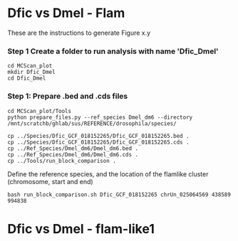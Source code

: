 # Dfic vs Dmel - Flam
These are the instructions to generate Figure x.y 

### Step 1 Create a folder to run analysis with name 'Dfic_Dmel' 
```
cd MCScan_plot
mkdir Dfic_Dmel
cd Dfic_Dmel
```
### Step 1: Prepare .bed and .cds files
```
cd MCScan_plot/Tools
python prepare_files.py --ref_species Dmel_dm6 --directory /mnt/scratchb/ghlab/sus/REFERENCE/drosophila/species/
```

```
cp ../Species/Dfic_GCF_018152265/Dfic_GCF_018152265.bed .
cp ../Species/Dfic_GCF_018152265/Dfic_GCF_018152265.cds .
cp ../Ref_Species/Dmel_dm6/Dmel_dm6.bed .
cp ../Ref_Species/Dmel_dm6/Dmel_dm6.cds .
cp ../Tools/run_block_comparison .
```
Define the reference species, and the location of the flamlike cluster (chromosome, start and end)
```
bash run_block_comparison.sh Dfic_GCF_018152265 chrUn_025064569 438589 994838
```



















# Dfic vs Dmel - flam-like1

